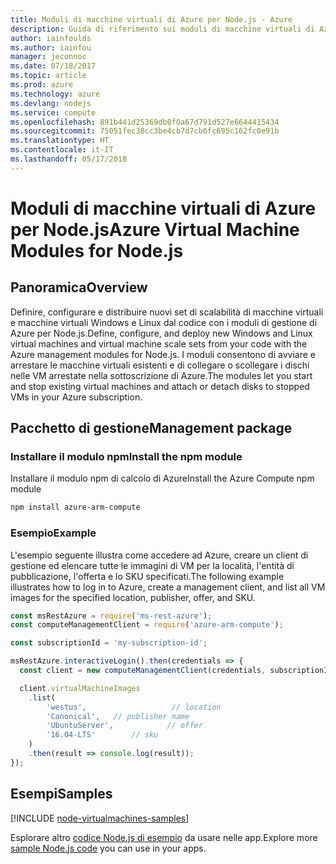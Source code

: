 ```yaml
---
title: Moduli di macchine virtuali di Azure per Node.js - Azure
description: Guida di riferimento sui moduli di macchine virtuali di Azure per Node.js
author: iainfoulds
ms.author: iainfou
manager: jeconnoc
ms.date: 07/18/2017
ms.topic: article
ms.prod: azure
ms.technology: azure
ms.devlang: nodejs
ms.service: compute
ms.openlocfilehash: 891b441d25369db0f0a67d791d527e6644415434
ms.sourcegitcommit: 75051fec38cc3be4cb7d7cb6fc695c162fc0e91b
ms.translationtype: HT
ms.contentlocale: it-IT
ms.lasthandoff: 05/17/2018
---
```

# <a name="azure-virtual-machine-modules-for-nodejs"></a><span data-ttu-id="68cab-103">Moduli di macchine virtuali di Azure per Node.js</span><span class="sxs-lookup"><span data-stu-id="68cab-103">Azure Virtual Machine Modules for Node.js</span></span>

## <a name="overview"></a><span data-ttu-id="68cab-104">Panoramica</span><span class="sxs-lookup"><span data-stu-id="68cab-104">Overview</span></span>

<span data-ttu-id="68cab-105">Definire, configurare e distribuire nuovi set di scalabilità di macchine virtuali e macchine virtuali Windows e Linux dal codice con i moduli di gestione di Azure per Node.js.</span><span class="sxs-lookup"><span data-stu-id="68cab-105">Define, configure, and deploy new Windows and Linux virtual machines and virtual machine scale sets from your code with the Azure management modules for Node.js.</span></span> <span data-ttu-id="68cab-106">I moduli consentono di avviare e arrestare le macchine virtuali esistenti e di collegare o scollegare i dischi nelle VM arrestate nella sottoscrizione di Azure.</span><span class="sxs-lookup"><span data-stu-id="68cab-106">The modules let you start and stop existing virtual machines and attach or detach disks to stopped VMs in your Azure subscription.</span></span>

## <a name="management-package"></a><span data-ttu-id="68cab-107">Pacchetto di gestione</span><span class="sxs-lookup"><span data-stu-id="68cab-107">Management package</span></span>

### <a name="install-the-npm-module"></a><span data-ttu-id="68cab-108">Installare il modulo npm</span><span class="sxs-lookup"><span data-stu-id="68cab-108">Install the npm module</span></span>

<span data-ttu-id="68cab-109">Installare il modulo npm di calcolo di Azure</span><span class="sxs-lookup"><span data-stu-id="68cab-109">Install the Azure Compute npm module</span></span>

```bash
npm install azure-arm-compute
```   

### <a name="example"></a><span data-ttu-id="68cab-110">Esempio</span><span class="sxs-lookup"><span data-stu-id="68cab-110">Example</span></span>

<span data-ttu-id="68cab-111">L'esempio seguente illustra come accedere ad Azure, creare un client di gestione ed elencare tutte le immagini di VM per la località, l'entità di pubblicazione, l'offerta e lo SKU specificati.</span><span class="sxs-lookup"><span data-stu-id="68cab-111">The following example illustrates how to log in to Azure, create a management client, and list all VM images for the specified location, publisher, offer, and SKU.</span></span>

```javascript
const msRestAzure = require('ms-rest-azure');
const computeManagementClient = require('azure-arm-compute');

const subscriptionId = 'my-subscription-id';

msRestAzure.interactiveLogin().then(credentials => {
  const client = new computeManagementClient(credentials, subscriptionId);

  client.virtualMachineImages
    .list(
        'westus',                   // location
        'Canonical',   // publisher name
        'UbuntuServer',            // offer
        '16.04-LTS'        // sku
    )
    .then(result => console.log(result));
});
```

## <a name="samples"></a><span data-ttu-id="68cab-112">Esempi</span><span class="sxs-lookup"><span data-stu-id="68cab-112">Samples</span></span>

[!INCLUDE [node-virtualmachines-samples](../docs-ref-conceptual/includes/virtualmachines-samples.md)]

<span data-ttu-id="68cab-113">Esplorare altro [codice Node.js di esempio](https://azure.microsoft.com/resources/samples/?platform=nodejs) da usare nelle app.</span><span class="sxs-lookup"><span data-stu-id="68cab-113">Explore more [sample Node.js code](https://azure.microsoft.com/resources/samples/?platform=nodejs) you can use in your apps.</span></span>
